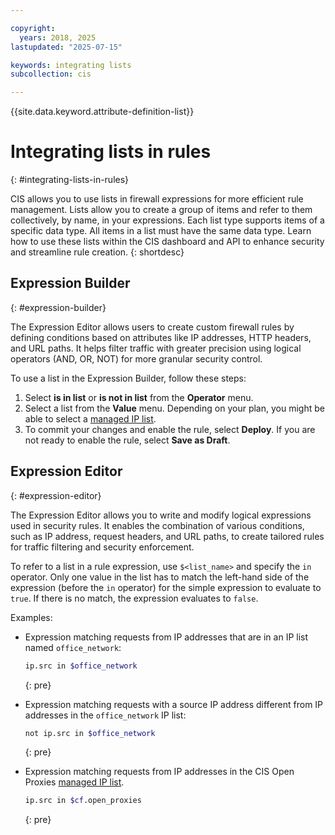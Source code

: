 ```yaml
---

copyright:
  years: 2018, 2025
lastupdated: "2025-07-15"

keywords: integrating lists
subcollection: cis

---
```


{{site.data.keyword.attribute-definition-list}}

# Integrating lists in rules
{: #integrating-lists-in-rules}

CIS allows you to use lists in firewall expressions for more efficient rule management. Lists allow you to create a group of items and refer to them collectively, by name, in your expressions. Each list type supports items of a specific data type. All items in a list must have the same data type. Learn how to use these lists within the CIS dashboard and API to enhance security and streamline rule creation.
{: shortdesc}

## Expression Builder
{: #expression-builder}

The Expression Editor allows users to create custom firewall rules by defining conditions based on attributes like IP addresses, HTTP headers, and URL paths. It helps filter traffic with greater precision using logical operators (AND, OR, NOT) for more granular security control.

To use a list in the Expression Builder, follow these steps:

1. Select **is in list** or **is not in list** from the **Operator** menu.
1. Select a list from the **Value** menu. Depending on your plan, you might be able to select a [managed IP list](/docs/cis?topic=cis-managed-lists#managed-ip-lists).
1. To commit your changes and enable the rule, select **Deploy**. If you are not ready to enable the rule, select **Save as Draft**.

## Expression Editor
{: #expression-editor}

The Expression Editor allows you to write and modify logical expressions used in security rules. It enables the combination of various conditions, such as IP address, request headers, and URL paths, to create tailored rules for traffic filtering and security enforcement.

To refer to a list in a rule expression, use `$<list_name>` and specify the `in` operator. Only one value in the list has to match the left-hand side of the expression (before the `in` operator) for the simple expression to evaluate to `true`. If there is no match, the expression evaluates to `false`.

Examples:

* Expression matching requests from IP addresses that are in an IP list named `office_network`:

   ```sh
   ip.src in $office_network
   ```
   {: pre}

* Expression matching requests with a source IP address different from IP addresses in the `office_network` IP list:

   ```sh
   not ip.src in $office_network
   ```
   {: pre}

* Expression matching requests from IP addresses in the CIS Open Proxies [managed IP list](/docs/cis?topic=cis-using-managed-lists&interface=ui#managed-ip-lists).

   ```sh
   ip.src in $cf.open_proxies
   ```
   {: pre}
